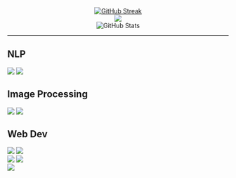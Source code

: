 <div align=center>
    <a href="https://git.io/streak-stats" style="margin: auto;"><img src="https://streak-stats.demolab.com?user=AsadiAhmad&theme=dark" alt="GitHub Streak" /></a>
    <br>
    <img src="https://github-readme-stats.vercel.app/api/top-langs/?username=AsadiAhmad&theme=dark&layout=compact"/>
    <br>
    <img src="https://github-readme-stats.vercel.app/api?username=AsadiAhmad&theme=calm_pink&show_icons=true" alt="GitHub Stats" />
</div>
<hr>
<h2>NLP</h2>

<div display=flex>
    <img src="https://github-readme-stats.vercel.app/api/pin/?username=AsadiAhmad&repo=Sentiment-Analysis&theme=gruvbox_light" margin: 0 10px;/>
    <img src="https://github-readme-stats.vercel.app/api/pin/?username=AsadiAhmad&repo=Detect-Duplicated-Questions&theme=gruvbox_light" margin: 0 10px;/>
</div>
<h2>Image Processing</h2>
<div display=flex>
    <img src="https://github-readme-stats.vercel.app/api/pin/?username=AsadiAhmad&repo=Traffic-sign-detection-using-yolo&theme=tokyonight" margin: 0 10px;/>
    <img src="https://github-readme-stats.vercel.app/api/pin/?username=AsadiAhmad&repo=Car-Detection&theme=tokyonight" margin: 0 10px;/>
</div>
<h2>Web Dev</h2>
<div display=flex>
    <img src="https://github-readme-stats.vercel.app/api/pin/?username=AsadiAhmad&repo=Online-Shop&theme=merko" margin: 0 10px;/>
    <img src="https://github-readme-stats.vercel.app/api/pin/?username=AsadiAhmad&repo=Simple-Signup-Nodejs&theme=merko" margin: 0 10px;/>
</div>
<div display=flex>
    <img src="https://github-readme-stats.vercel.app/api/pin/?username=AsadiAhmad&repo=znucomputerV2&theme=cobalt" margin: 0 10px;/>
    <img src="https://github-readme-stats.vercel.app/api/pin/?username=AsadiAhmad&repo=znucomputerV1&theme=slateorange" margin: 0 10px;/>
</div>
<img src="https://github-readme-stats.vercel.app/api/pin/?username=AsadiAhmad&repo=Blur-Effect&theme=dracula" margin: 0 10px;/>
